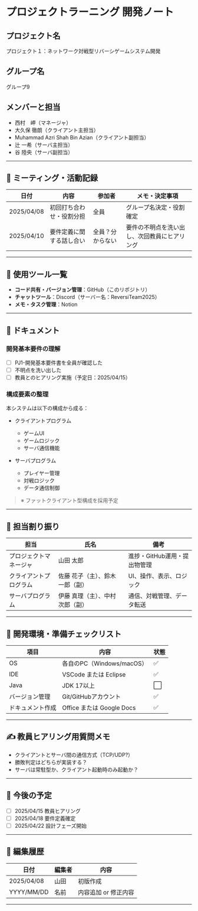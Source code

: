 # プロジェクトラーニング 開発ノート

## プロジェクト名  
プロジェクト１：ネットワーク対戦型リバーシゲームシステム開発

## グループ名  
グループ9

## メンバーと担当  
- 西村　岬（マネージャ）
- 大久保 徹朗（クライアント主担当）
- Muhammad Azri Shah Bin Azian（クライアント副担当）
- 辻 一希（サーバ主担当）
- 谷 陸央（サーバ副担当）

---

## 📅 ミーティング・活動記録

| 日付 | 内容 | 参加者 | メモ・決定事項 |
|------|------|--------|----------------|
| 2025/04/08 | 初回打ち合わせ・役割分担 | 全員 | グループ名決定・役割確定 |
| 2025/04/10 | 要件定義に関する話し合い | 全員？分からない | 要件の不明点を洗い出し、次回教員にヒアリング |

---

## 📌 使用ツール一覧

- **コード共有・バージョン管理**：GitHub（このリポジトリ）
- **チャットツール**：Discord（サーバー名：ReversiTeam2025）
- **メモ・タスク管理**：Notion

---

## 📘 ドキュメント

### 開発基本要件の理解

- [ ] PJ1-開発基本要件書を全員が確認した
- [ ] 不明点を洗い出した
- [ ] 教員とのヒアリング実施（予定日：2025/04/15）

### 構成要素の整理

本システムは以下の構成から成る：

- クライアントプログラム
  - ゲームUI
  - ゲームロジック
  - サーバ通信機能

- サーバプログラム
  - プレイヤー管理
  - 対戦ロジック
  - データ通信制御

> ※ ファットクライアント型構成を採用予定

---

## 🧩 担当割り振り

| 担当 | 氏名 | 備考 |
|------|------|------|
| プロジェクトマネージャ | 山田 太郎 | 進捗・GitHub運用・提出物管理 |
| クライアントプログラム | 佐藤 花子（主）、鈴木 一郎（副） | UI、操作、表示、ロジック |
| サーバプログラム | 伊藤 真理（主）、中村 次郎（副） | 通信、対戦管理、データ転送 |

---

## 🧪 開発環境・準備チェックリスト

| 項目 | 内容 | 状態 |
|------|------|------|
| OS | 各自のPC（Windows/macOS） | ✅ |
| IDE | VSCode または Eclipse | ✅ |
| Java | JDK 17以上 | ⬜ |
| バージョン管理 | Git/GitHubアカウント | ✅ |
| ドキュメント作成 | Office または Google Docs | ✅ |

---

## ✍️ 教員ヒアリング用質問メモ

- クライアントとサーバ間の通信方式（TCP/UDP?）
- 勝敗判定はどちらが実装する？
- サーバは常駐型か、クライアント起動時のみ起動か？

---

## 📅 今後の予定

- [ ] 2025/04/15 教員ヒアリング
- [ ] 2025/04/18 要件定義確定
- [ ] 2025/04/22 設計フェーズ開始

---

## 🔄 編集履歴

| 日付 | 編集者 | 内容 |
|------|--------|------|
| 2025/04/08 | 山田 | 初版作成 |
| YYYY/MM/DD | 名前 | 内容追加 or 修正内容 |

---


